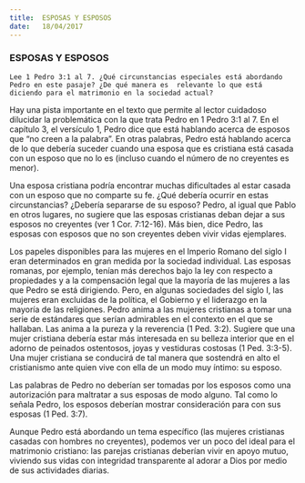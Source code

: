 ```yaml
---
title:  ESPOSAS Y ESPOSOS
date:   18/04/2017
---
```


### ESPOSAS Y ESPOSOS

`Lee 1 Pedro 3:1 al 7. ¿Qué circunstancias especiales está abordando Pedro en este pasaje? ¿De qué manera es  relevante lo que está diciendo para el matrimonio en la sociedad actual? `

Hay una pista importante en el texto que permite al lector cuidadoso dilucidar la problemática con la que trata  Pedro en 1 Pedro 3:1 al 7. En el capítulo 3, el versículo 1, Pedro dice que está hablando acerca de esposos que  “no creen a la palabra”. En otras palabras, Pedro está hablando acerca de lo que debería suceder cuando una esposa que es cristiana está casada con un esposo que no lo es (incluso cuando el número de no creyentes es menor).

Una esposa cristiana podría encontrar muchas dificultades al estar casada con un esposo que no comparte su  fe. ¿Qué debería ocurrir en estas circunstancias? ¿Debería separarse de su esposo? Pedro, al igual que Pablo en  otros lugares, no sugiere que las esposas cristianas deban dejar a sus esposos no creyentes (ver 1 Cor. 7:12-16).  Más bien, dice Pedro, las esposas con esposos que no son creyentes deben vivir vidas ejemplares. 

Los papeles disponibles para las mujeres en el Imperio Romano del siglo I eran determinados en gran medida  por la sociedad individual. Las esposas romanas, por ejemplo, tenían más derechos bajo la ley con respecto a  propiedades y a la compensación legal que la mayoría de las mujeres a las que Pedro se está dirigiendo. Pero,  en algunas sociedades del siglo I, las mujeres eran excluidas de la política, el Gobierno y el liderazgo en la  mayoría de las religiones. Pedro anima a las mujeres cristianas a tomar una serie de estándares que serían  admirables en el contexto en el que se hallaban. Las anima a la pureza y la reverencia (1 Ped. 3:2). Sugiere que  una mujer cristiana debería estar más interesada en su belleza interior que en el adorno de peinados  ostentosos, joyas y vestiduras costosas (1 Ped. 3:3-5). Una mujer cristiana se conducirá de tal manera que  sostendrá en alto el cristianismo ante quien vive con ella de un modo muy íntimo: su esposo.

Las palabras de Pedro no deberían ser tomadas por los esposos como una autorización para maltratar a sus  esposas de modo alguno. Tal como lo señala Pedro, los esposos deberían mostrar consideración para con sus  esposas (1 Ped. 3:7). 

Aunque Pedro está abordando un tema específico (las mujeres cristianas casadas con hombres no creyentes),  podemos ver un poco del ideal para el matrimonio cristiano: las parejas cristianas deberían vivir en apoyo  mutuo, viviendo sus vidas con integridad transparente al adorar a Dios por medio de sus actividades diarias.